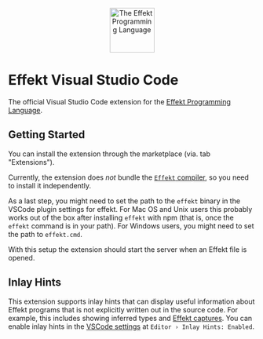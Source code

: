 <p align="center" >
    <img src="https://github.com/effekt-lang/effekt/assets/408265/abacd306-912a-480e-b930-7f1373657641" height="91px"
    alt="The Effekt Programming Language"
    title="The Effekt Programming Language">
</p>

# Effekt Visual Studio Code

The official Visual Studio Code extension for the [Effekt Programming Language](effekt-lang.org).

## Getting Started
You can install the extension through the marketplace (via. tab "Extensions").

Currently, the extension does _not_ bundle the [`Effekt` compiler](https://github.com/effekt-lang/effekt#installation), so you need to install it independently.

As a last step, you might need to set the path to the `effekt` binary in the VSCode plugin settings for effekt.
For Mac OS and Unix users this probably works out of the box after installing `effekt` with npm (that is, once the `effekt` command is in your path). For Windows users, you might need to set the path to `effekt.cmd`.

With this setup the extension should start the server when an Effekt file is opened.

## Inlay Hints

This extension supports inlay hints that can display useful information about Effekt programs that is not explicitly written out in the source code.
For example, this includes showing inferred types and [Effekt captures](https://effekt-lang.org/tour/captures).
You can enable inlay hints in the [VSCode settings](vscode://settings/editor.inlayHints.enabled) at `Editor › Inlay Hints: Enabled`.
